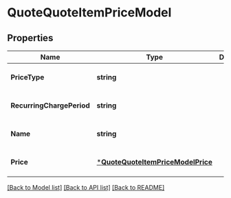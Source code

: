 # QuoteQuoteItemPriceModel

## Properties
Name | Type | Description | Notes
------------ | ------------- | ------------- | -------------
**PriceType** | **string** |  | [optional] [default to null]
**RecurringChargePeriod** | **string** |  | [optional] [default to null]
**Name** | **string** |  | [optional] [default to null]
**Price** | [***QuoteQuoteItemPriceModelPrice**](quoteQuoteItemPriceModel_price.md) |  | [optional] [default to null]

[[Back to Model list]](../README.md#documentation-for-models) [[Back to API list]](../README.md#documentation-for-api-endpoints) [[Back to README]](../README.md)


